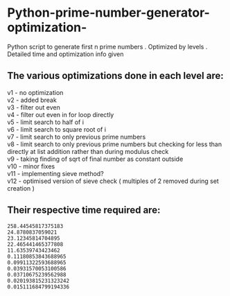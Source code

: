 # Python-prime-number-generator-optimization-
Python script to generate first n prime numbers . Optimized by levels . Detailed time and optimization info given

## The various optimizations done in each level are:    
  v1  - no optimization  
  v2  - added break  
  v3  - filter out even   
  v4  - filter out even in for loop directly   
  v5  - limit search to half of i   
  v6  - limit search to square root of i   
  v7  - limit search to only previous prime numbers   
  v8  - limit search to only previous prime numbers but checking for less than directly at list addition rather than during modulus check   
  v9  - taking finding of sqrt of final number as constant outside     
  v10 - minor fixes    
  v11 - implementing sieve method?       
  v12 - optimised version of sieve check ( multiples of 2 removed during set creation )
  
 
 ## Their respective time required are:  
    258.44545817375183    
    24.8780837059021   
    23.12345814704895   
    22.465441465377808  
    11.63539743423462    
    0.11180853843688965   
    0.09911322593688965   
    0.03931570053100586   
    0.03710675239562988   
    0.020193815231323242  
    0.015111684799194336     



